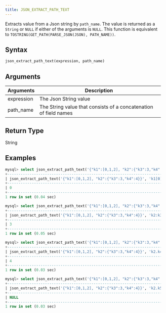 ```yaml
---
title: JSON_EXTRACT_PATH_TEXT
---
```


Extracts value from a Json string by `path_name`.
The value is returned as a `String` or `NULL` if either of the arguments is `NULL`.
This function is equivalent to `TOSTRING(GET_PATH(PARSE_JSON(JSON), PATH_NAME))`.

## Syntax

```sql
json_extract_path_text(expression, path_name)
```

## Arguments

| Arguments   | Description |
| ----------- | ----------- |
| expression  | The Json String value
| path_name   | The String value that consists of a concatenation of field names

## Return Type

String

## Examples

```sql
mysql> select json_extract_path_text('{"k1":[0,1,2], "k2":{"k3":3,"k4":4}}', 'k1[0]');
+-------------------------------------------------------------------------+
| json_extract_path_text('{"k1":[0,1,2], "k2":{"k3":3,"k4":4}}', 'k1[0]') |
+-------------------------------------------------------------------------+
| 0                                                                       |
+-------------------------------------------------------------------------+
1 row in set (0.04 sec)

mysql> select json_extract_path_text('{"k1":[0,1,2], "k2":{"k3":3,"k4":4}}', 'k2:k3');
+-------------------------------------------------------------------------+
| json_extract_path_text('{"k1":[0,1,2], "k2":{"k3":3,"k4":4}}', 'k2:k3') |
+-------------------------------------------------------------------------+
| 3                                                                       |
+-------------------------------------------------------------------------+
1 row in set (0.05 sec)

mysql> select json_extract_path_text('{"k1":[0,1,2], "k2":{"k3":3,"k4":4}}', 'k2.k4');
+-------------------------------------------------------------------------+
| json_extract_path_text('{"k1":[0,1,2], "k2":{"k3":3,"k4":4}}', 'k2.k4') |
+-------------------------------------------------------------------------+
| 4                                                                       |
+-------------------------------------------------------------------------+
1 row in set (0.03 sec)

mysql> select json_extract_path_text('{"k1":[0,1,2], "k2":{"k3":3,"k4":4}}', 'k2.k5');
+-------------------------------------------------------------------------+
| json_extract_path_text('{"k1":[0,1,2], "k2":{"k3":3,"k4":4}}', 'k2.k5') |
+-------------------------------------------------------------------------+
| NULL                                                                    |
+-------------------------------------------------------------------------+
1 row in set (0.03 sec)
```
